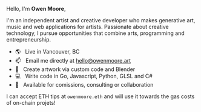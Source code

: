 Hello, I'm **Owen Moore**,

I'm an independent artist and creative developer who makes generative art, music and web applications for artists. Passionate about creative technology, I pursue opportunities that combine arts, programming and entrepreneurship.

- 🌎 &nbsp; Live in Vancouver, BC
- 📫 &nbsp; Email me directly at hello@owenmoore.art
- 🎨 &nbsp; Create artwork via custom code and Blender
- 💻 &nbsp; Write code in Go, Javascript, Python, GLSL and C#
- 📅 &nbsp; Available for comissions, consulting or collaboration

I can accept ETH tips at `owenmoore.eth` and will use it towards the gas costs of on-chain projets!
